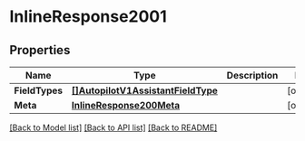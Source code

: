 # InlineResponse2001

## Properties

Name | Type | Description | Notes
------------ | ------------- | ------------- | -------------
**FieldTypes** | [**[]AutopilotV1AssistantFieldType**](autopilot.v1.assistant.field_type.md) |  | [optional] 
**Meta** | [**InlineResponse200Meta**](inline_response_200_meta.md) |  | [optional] 

[[Back to Model list]](../README.md#documentation-for-models) [[Back to API list]](../README.md#documentation-for-api-endpoints) [[Back to README]](../README.md)


